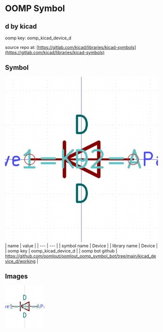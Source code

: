 # OOMP Symbol  
## d  by kicad  
  
oomp key: oomp_kicad_device_d  
  
source repo at: [https://gitlab.com/kicad/libraries/kicad-symbols](https://gitlab.com/kicad/libraries/kicad-symbols)  
## Symbol  
  
[![working.png](working_600.png)](working.png)  
| name | value | 
| --- | --- | 
| symbol name | Device | 
| library name | Device | 
| oomp key | oomp_kicad_device_d | 
| oomp bot github | https://github.com/oomlout/oomlout_oomp_symbol_bot/tree/main/kicad_device_d/working | 
## Images  
  
[![working.png](working_140.png)](working.png)  
